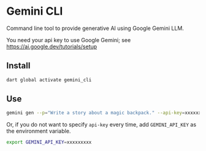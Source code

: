# Gemini CLI

Command line tool to provide generative AI using Google Gemini LLM.

You need your api key to use Google Gemini; see https://ai.google.dev/tutorials/setup

## Install

```bash
dart global activate gemini_cli
```

## Use

```bash
gemini gen --p="Write a story about a magic backpack." --api-key=xxxxxxxxx
```

Or, if you do not want to specify `api-key` every time, add `GEMINI_API_KEY` as the environment variable.

```bash
export GEMINI_API_KEY=xxxxxxxxx
```
